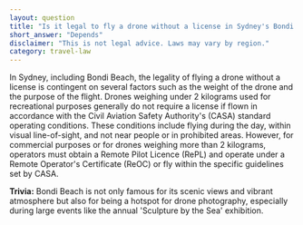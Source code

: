 ```yaml
---
layout: question
title: "Is it legal to fly a drone without a license in Sydney's Bondi Beach area?"
short_answer: "Depends"
disclaimer: "This is not legal advice. Laws may vary by region."
category: travel-law
---
```

In Sydney, including Bondi Beach, the legality of flying a drone without a license is contingent on several factors such as the weight of the drone and the purpose of the flight. Drones weighing under 2 kilograms used for recreational purposes generally do not require a license if flown in accordance with the Civil Aviation Safety Authority's (CASA) standard operating conditions. These conditions include flying during the day, within visual line-of-sight, and not near people or in prohibited areas. However, for commercial purposes or for drones weighing more than 2 kilograms, operators must obtain a Remote Pilot Licence (RePL) and operate under a Remote Operator's Certificate (ReOC) or fly within the specific guidelines set by CASA.

**Trivia:** Bondi Beach is not only famous for its scenic views and vibrant atmosphere but also for being a hotspot for drone photography, especially during large events like the annual 'Sculpture by the Sea' exhibition.
